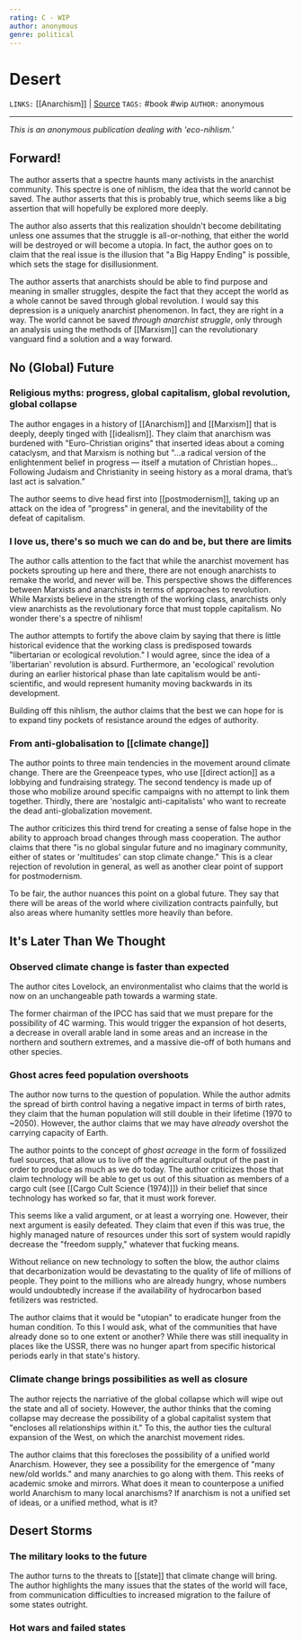 ```yaml
---
rating: C - WIP
author: anonymous
genre: political
---
```

# Desert
`LINKS:` [[Anarchism]] | [Source](https://theanarchistlibrary.org/library/anonymous-desert)
`TAGS:` #book #wip 
`AUTHOR:` anonymous

---
*This is an anonymous publication dealing with 'eco-nihlism.'*

## Forward!
The author asserts that a spectre haunts many activists in the anarchist community. This spectre is one of nihlism, the idea that the world cannot be saved. The author asserts that this is probably true, which seems like a big assertion that will hopefully be explored more deeply. 

The author also asserts that this realization shouldn't become debilitating unless one assumes that the struggle is all-or-nothing, that either the world will be destroyed or will become a utopia. In fact, the author goes on to claim that the real issue is the illusion that "a Big Happy Ending" is possible, which sets the stage for disillusionment.

The author asserts that anarchists should be able to find purpose and meaning in smaller struggles, despite the fact that they accept the world as a whole cannot be saved through global revolution. I would say this depression is a uniquely anarchist phenomenon. In fact, they are right in a way. The world cannot be saved *through anarchist struggle*, only through an analysis using the methods of [[Marxism]] can the revolutionary vanguard find a solution and a way forward.

## No (Global) Future
### Religious myths: progress, global capitalism, global revolution, global collapse
The author engages in a history of [[Anarchism]] and [[Marxism]] that is deeply, deeply tinged with [[idealism]]. They claim that anarchism was burdened with "Euro-Christian origins" that inserted ideas about a coming cataclysm, and that Marxism is nothing but "...a radical version of the enlightenment belief in progress — itself a mutation of Christian hopes... Following Judaism and Christianity in seeing history as a moral drama, that’s last act is salvation.”

The author seems to dive head first into [[postmodernism]], taking up an attack on the idea of "progress" in general, and the inevitability of the defeat of capitalism. 

### I love us, there's so much we can do and be, but there are limits
The author calls attention to the fact that while the anarchist movement has pockets sprouting up here and there, there are not enough anarchists to remake the world, and never will be. This perspective shows the differences between Marxists and anarchists in terms of approaches to revolution. While Marxists believe in the strength of the working class, anarchists only view anarchists as the revolutionary force that must topple capitalism. No wonder there's a spectre of nihlism!

The author attempts to fortify the above claim by saying that there is little historical evidence that the working class is predisposed towards "libertarian or ecological revolution." I would agree, since the idea of a 'libertarian' revolution is absurd. Furthermore, an 'ecological' revolution during an earlier historical phase than late capitalism would be anti-scientific, and would represent humanity moving backwards in its development. 

Building off this nihlism, the author claims that the best we can hope for is to expand tiny pockets of resistance around the edges of authority. 

### From anti-globalisation to [[climate change]]
The author points to three main tendencies in the movement around climate change. There are the Greenpeace types, who use [[direct action]] as a lobbying and fundraising strategy. The second tendency is made up of those who mobilize around specific campaigns with no attempt to link them together. Thirdly, there are 'nostalgic anti-capitalists' who want to recreate the dead anti-globalization movement. 

The author criticizes this third trend for creating a sense of false hope in the ability to approach broad changes through mass cooperation. The author claims that there "is no global singular future and no imaginary community, either of states or 'multitudes' can stop climate change." This is a clear rejection of revolution in general, as well as another clear point of support for postmodernism.

To be fair, the author nuances this point on a global future. They say that there will be areas of the world where civilization contracts painfully, but also areas where humanity settles more heavily than before. 

## It's Later Than We Thought
### Observed climate change is faster than expected
The author cites Lovelock, an environmentalist who claims that the world is now on an unchangeable path towards a warming state. 

The former chairman of the IPCC has said that we must prepare for the possibility of 4C warming. This would trigger the expansion of hot deserts, a decrease in overall arable land in some areas and an increase in the northern and southern extremes, and a massive die-off of both humans and other species. 

### Ghost acres feed population overshoots
The author now turns to the question of population. While the author admits the spread of birth control having a negative impact in terms of birth rates, they claim that the human population will still double in their lifetime (1970 to ~2050). However, the author claims that we may have *already* overshot the carrying capacity of Earth. 

The author points to the concept of *ghost acreage* in the form of fossilized fuel sources, that allow us to live off the agricultural output of the past in order to produce as much as we do today. The author criticizes those that claim technology will be able to get us out of this situation as members of a cargo cult (see [[Cargo Cult Science (1974)]]) in their belief that since technology has worked so far, that it must work forever. 

This seems like a valid argument, or at least a worrying one. However, their next argument is easily defeated. They claim that even if this was true, the highly managed nature of resources under this sort of system would rapidly decrease the "freedom supply," whatever that fucking means.

Without reliance on new technology to soften the blow, the author claims that decarbonization would be devastating to the quality of life of millions of people. They point to the millions who are already hungry, whose numbers would undoubtedly increase if the availability of hydrocarbon based fetilizers was restricted.

The author claims that it would be "utopian" to eradicate hunger from the human condition. To this I would ask, what of the communities that have already done so to one extent or another? While there was still inequality in places like the USSR, there was no hunger apart from specific historical periods early in that state's history. 

### Climate change brings possibilities as well as closure
The author rejects the narriative of the global collapse which will wipe out the state and all of society. However, the author thinks that the coming collapse may decrease the possibility of a global capitalist system that "encloses all relationships within it." To this, the author ties the cultural expansion of the West, on which the anarchist movement rides. 

The author claims that this forecloses the possibility of a unified world Anarchism. However, they see a possibility for the emergence of "many new/old worlds." and many anarchies to go along with them. This reeks of academic smoke and mirrors. What does it mean to counterpose a unified world Anarchism to many local anarchisms? If anarchism is not a unified set of ideas, or a unified method, what is it? 

## Desert Storms
### The military looks to the future
The author turns to the threats to [[state]] that climate change will bring. The author highlights the many issues that the states of the world will face, from communication difficulties to increased migration to the failure of some states outright. 

### Hot wars and failed states
